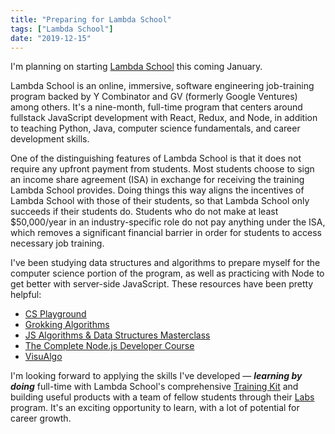 ```yaml
---
title: "Preparing for Lambda School"
tags: ["Lambda School"]
date: "2019-12-15"
---
```


I'm planning on starting [Lambda School](https://lambdaschool.com/) this coming January.

Lambda School is an online, immersive, software engineering job-training program backed by Y Combinator and GV (formerly Google Ventures) among others. It's a nine-month, full-time program that centers around fullstack JavaScript development with React, Redux, and Node, in addition to teaching Python, Java, computer science fundamentals, and career development skills.

One of the distinguishing features of Lambda School is that it does not require any upfront payment from students. Most students choose to sign an income share agreement (ISA) in exchange for receiving the training Lambda School provides. Doing things this way aligns the incentives of Lambda School with those of their students, so that Lambda School only succeeds if their students do. Students who do not make at least \$50,000/year in an industry-specific role do not pay anything under the ISA, which removes a significant financial barrier in order for students to access necessary job training.

I've been studying data structures and algorithms to prepare myself for the computer science portion of the program, as well as practicing with Node to get better with server-side JavaScript. These resources have been pretty helpful:

- [CS Playground](https://cs-playground-react.surge.sh/)
- [Grokking Algorithms](https://github.com/egonSchiele/grokking_algorithms)
- [JS Algorithms & Data Structures Masterclass](https://www.udemy.com/course/js-algorithms-and-data-structures-masterclass/)
- [The Complete Node.js Developer Course](https://www.udemy.com/course/the-complete-nodejs-developer-course-2/)
- [VisuAlgo](https://visualgo.net/)

I'm looking forward to applying the skills I've developed — **_learning by doing_** full-time with Lambda School's comprehensive [Training Kit](https://learn.lambdaschool.com/) and building useful products with a team of fellow students through their [Labs](https://www.notion.so/Labs-5efadd282e8847948091204ac34e7149) program. It's an exciting opportunity to learn, with a lot of potential for career growth.
